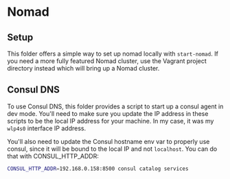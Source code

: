 # Nomad

## Setup

This folder offers a simple way to set up nomad locally with `start-nomad`. If
you need a more fully featured Nomad cluster, use the Vagrant project directory
instead which will bring up a Nomad cluster.

## Consul DNS

To use Consul DNS, this folder provides a script to start up a consul agent
in dev mode. You'll need to make sure you update the IP address in these scripts
to be the local IP address for your machine. In my case, it was my `wlp4s0` interface IP address.

You'll also need to update the Consul hostname env var to properly use consul, since it will be
bound to the local IP and not `localhost`. You can do that with CONSUL_HTTP_ADDR:

```bash
CONSUL_HTTP_ADDR=192.168.0.158:8500 consul catalog services
```
